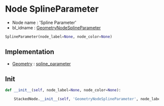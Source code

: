 # Node SplineParameter

- Node name : 'Spline Parameter'
- bl_idname : [GeometryNodeSplineParameter](https://docs.blender.org/api/current/bpy.types.{bl_idname}.html)


``` python
SplineParameter(node_label=None, node_color=None)
```
## Implementation

- [Geometry](/docs/GeoNodes/Geometry.md) : [spline_parameter](/docs/GeoNodes/Geometry.md#spline_parameter)

## Init

``` python
def __init__(self, node_label=None, node_color=None):

    StackedNode.__init__(self, 'GeometryNodeSplineParameter', node_label=node_label, node_color=node_color)
```
